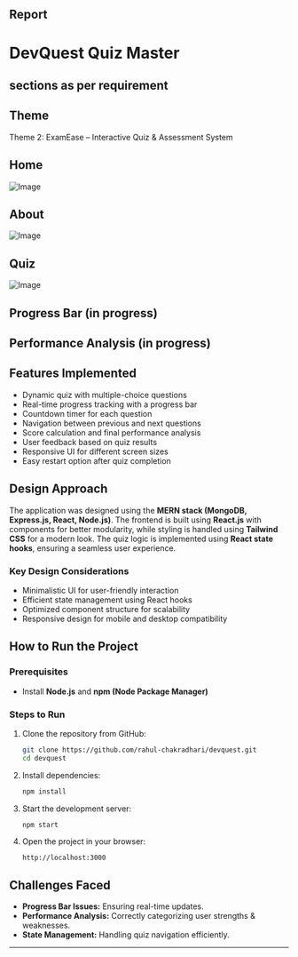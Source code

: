 ## Report 
# DevQuest Quiz Master

## sections  as per requirement

## Theme
Theme 2: ExamEase – Interactive Quiz & Assessment System
## Home
![Image](https://github.com/user-attachments/assets/b52eff32-c7f1-4618-a509-231956e25a8a)
## About
![Image](https://github.com/user-attachments/assets/3d27f312-f93b-4bbe-8c9d-9338fa693715)
## Quiz
![Image](https://github.com/user-attachments/assets/08efba8a-55b3-4570-bf67-9b535da01816)
## Progress Bar (in progress)
## Performance Analysis (in progress)
## Features Implemented
- Dynamic quiz with multiple-choice questions
- Real-time progress tracking with a progress bar
- Countdown timer for each question
- Navigation between previous and next questions
- Score calculation and final performance analysis
- User feedback based on quiz results
- Responsive UI for different screen sizes
- Easy restart option after quiz completion

## Design Approach
The application was designed using the **MERN stack (MongoDB, Express.js, React, Node.js)**. The frontend is built using **React.js** with components for better modularity, while styling is handled using **Tailwind CSS** for a modern look. The quiz logic is implemented using **React state hooks**, ensuring a seamless user experience.

### Key Design Considerations
- Minimalistic UI for user-friendly interaction
- Efficient state management using React hooks
- Optimized component structure for scalability
- Responsive design for mobile and desktop compatibility

## How to Run the Project

### Prerequisites
- Install **Node.js** and **npm (Node Package Manager)**

### Steps to Run
1. Clone the repository from GitHub:
   ```sh
   git clone https://github.com/rahul-chakradhari/devquest.git
   cd devquest
   ```
2. Install dependencies:
   ```sh
   npm install
   ```
3. Start the development server:
   ```sh
   npm start
   ```
4. Open the project in your browser:
   ```
   http://localhost:3000
   ```

## Challenges Faced
- **Progress Bar Issues:** Ensuring real-time updates.
- **Performance Analysis:** Correctly categorizing user strengths & weaknesses.
- **State Management:** Handling quiz navigation efficiently.

---
